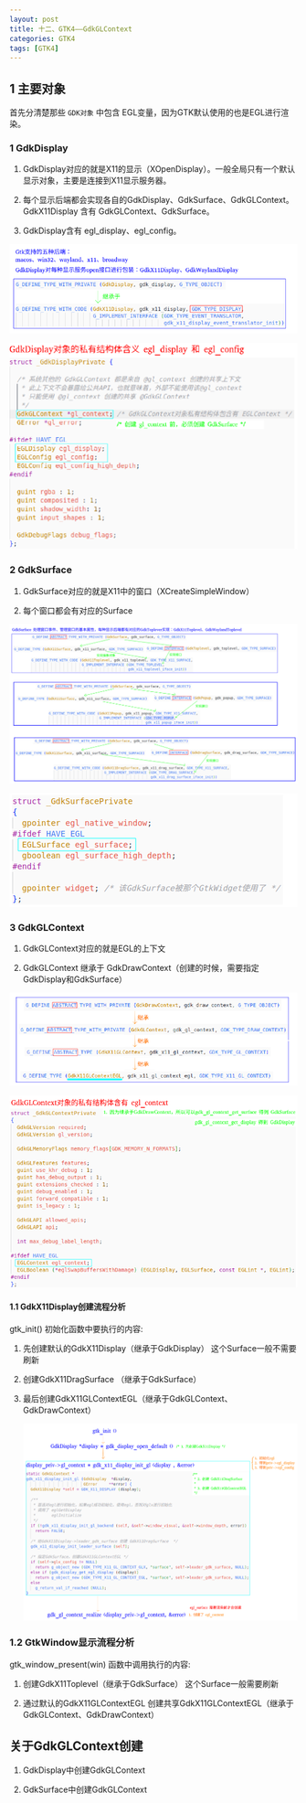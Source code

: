```yaml
---
layout: post
title: 十二、GTK4——GdkGLContext
categories: GTK4
tags: [GTK4]
---
```


## 1 主要对象

首先分清楚那些 `GDK对象` 中包含 EGL变量，因为GTK默认使用的也是EGL进行渲染。

### 1 GdkDisplay

1. GdkDisplay对应的就是X11的显示（XOpenDisplay）。一般全局只有一个默认显示对象，主要是连接到X11显示服务器。

2. 每个显示后端都会实现各自的GdkDisplay、GdkSurface、GdkGLContext。 GdkX11Display 含有 GdkGLContext、GdkSurface。 

3. GdkDisplay含有 egl_display、egl_config。


![alt text](image.png)

![alt text](image-2.png)

### 2 GdkSurface

1. GdkSurface对应的就是X11中的窗口（XCreateSimpleWindow）

2. 每个窗口都会有对应的Surface

![alt text](image-3.png)

![alt text](image-5.png)

### 3 GdkGLContext

1. GdkGLContext对应的就是EGL的上下文

2. GdkGLContext 继承于 GdkDrawContext（创建的时候，需要指定GdkDisplay和GdkSurface）

![alt text](image-4.png)

![alt text](image-6.png)


#### 1.1 GdkX11Display创建流程分析

gtk_init() 初始化函数中要执行的内容:

1. 先创建默认的GdkX11Display（继承于GdkDisplay）  这个Surface一般不需要刷新

2. 创建GdkX11DragSurface （继承于GdkSurface）

3. 最后创建GdkX11GLContextEGL（继承于GdkGLContext、GdkDrawContext）

    ![alt text](image-1.png)

### 1.2 GtkWindow显示流程分析

gtk_window_present(win) 函数中调用执行的内容:

1. 创建GdkX11Toplevel（继承于GdkSurface）    这个Surface一般需要刷新

2. 通过默认的GdkX11GLContextEGL 创建共享GdkX11GLContextEGL（继承于GdkGLContext、GdkDrawContext）


## 关于GdkGLContext创建

1. GdkDisplay中创建GdkGLContext

2. GdkSurface中创建GdkGLContext




